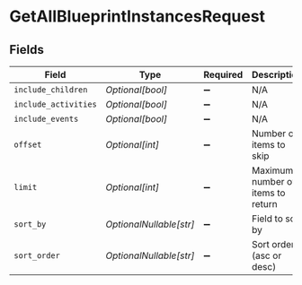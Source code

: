 # GetAllBlueprintInstancesRequest


## Fields

| Field                             | Type                              | Required                          | Description                       |
| --------------------------------- | --------------------------------- | --------------------------------- | --------------------------------- |
| `include_children`                | *Optional[bool]*                  | :heavy_minus_sign:                | N/A                               |
| `include_activities`              | *Optional[bool]*                  | :heavy_minus_sign:                | N/A                               |
| `include_events`                  | *Optional[bool]*                  | :heavy_minus_sign:                | N/A                               |
| `offset`                          | *Optional[int]*                   | :heavy_minus_sign:                | Number of items to skip           |
| `limit`                           | *Optional[int]*                   | :heavy_minus_sign:                | Maximum number of items to return |
| `sort_by`                         | *OptionalNullable[str]*           | :heavy_minus_sign:                | Field to sort by                  |
| `sort_order`                      | *OptionalNullable[str]*           | :heavy_minus_sign:                | Sort order (asc or desc)          |